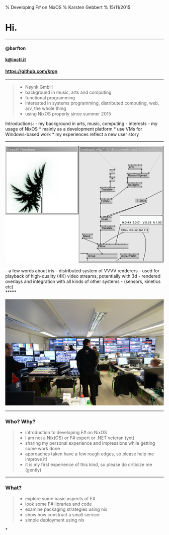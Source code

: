 % Developing F# on NixOS
% Karsten Gebbert
% 15/11/2015

# Hi.

*****

#### @barfton
#### k@ioctl.it
#### https://github.com/krgn

*****

> - Nsynk GmbH
> - background in music, arts and computing
> - functional programming
> - interested in systems programming, distributed computing, web, a/v, the
>   whole thing
> - using NixOS properly since summer 2015

<div class="notes">
Introductions:
- my background in arts, music, computing
- interests
- my usage of NixOS
    * mainly as a development platform
    * use VMs for Windows-based work
    * my experiences reflect a new user story
</div>

*****

![VVVV render feedback tree fractal](img/vvvv.png)

<div class="notes">
- a few words about iris
- distributed system of VVVV renderers
- used for playback of high-quality (4K) video streams, potentially with 3d
- rendered overlays and integration with all kinds of other systems
- (sensors, kinetics etc)
</div>
*****

![IAA 2015 Audi](img/audi.jpeg)

***** 

### Who? Why?

> - introduction to developing F# on NixOS
> - I am not a Nix(OS) or F\# expert or .NET veteran (yet)
> - sharing my personal experience and impressions while getting some work done
> - approaches taken have a few rough edges, so please help me improve it!
> - it is my first experience of this kind, so please do criticize me (gently)

*****

### What?

> - explore some basic aspects of F#
> - look some F# libraries and code
> - examine packaging strategies using nix
> - show how construct a small service
> - simple deployment using nix

<div class="notes">
* 
</div>
